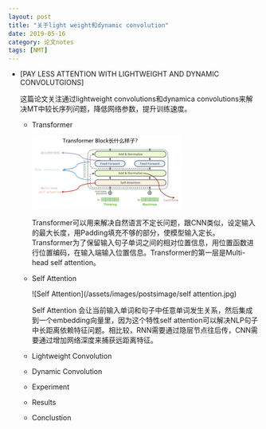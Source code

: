```yaml
---
layout: post
title: "关于light weight和dynamic convolution"
date: 2019-05-16
category: 论文notes
tags: [NMT]
---
```

* [PAY LESS ATTENTION WITH LIGHTWEIGHT AND DYNAMIC CONVOLUTGIONS]

    这篇论文关注通过lightweight convolutions和dynamica convolutions来解决MT中较长序列问题，降低网络参数，提升训练速度。


    * Transformer

        ![Transformer](/assets/images/postsimage/transformer.png)

        <!-- <img src="https://github.com/yingzgigi/yingzgigi.github.io/blob/master/_posts/postsimage/transformer.png" alt="Transformer" title="Transformer" width="50" height="50" /> -->

        Transformer可以用来解决自然语言不定长问题，跟CNN类似，设定输入的最大长度，用Padding填充不够的部分，使模型输入定长。Transformer为了保留输入句子单词之间的相对位置信息，用位置函数进行位置编码，在输入端输入位置信息。Transformer的第一层是Multi-head self attention。

    * Self Attention

        ![Self Attention](/assets/images/postsimage/self attention.jpg)

        <!-- <img src="https://github.com/yingzgigi/yingzgigi.github.io/blob/master/_posts/postsimage/self%20attention.jpg" alt="Self Attention" title="Self Attention" width="50" height="50" /> -->

        Self Attention 会让当前输入单词和句子中任意单词发生关系，然后集成到一个embedding向量里，因为这个特性self attention可以解决NLP句子中长距离依赖特征问题。相比较，RNN需要通过隐层节点往后传，CNN需要通过增加网络深度来捕获远距离特征。

    * Lightweight Convolution

    * Dynamic Convolution
  
    * Experiment

    * Results

    * Conclustion



